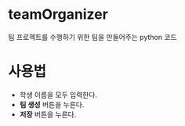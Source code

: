# teamOrganizer
팀 프로젝트를 수행하기 위한 팀을 만들어주는 python 코드

# 사용법
- 학생 이름을 모두 입력한다.
- **팀 생성** 버튼을 누른다.
- **저장** 버튼을 누른다.
